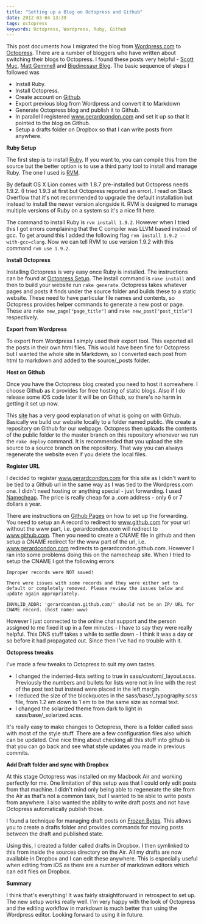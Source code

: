 ```yaml
---
title: "Setting up a Blog on Octopress and Github"
date: 2012-03-04 13:39
tags: octopress
keywords: Octopress, Wordpress, Ruby, Github
---
```

This post documents how I migrated the blog from [Wordpress.com](http://www.wordpress.com) to [Octopress](http://www.octopress.org). There are a number of bloggers who have written about switching their blogs to Octopress. I found these posts very helpful - [Scott Muc](http://scottmuc.com/migrated-to-octopress/), [Matt Gemmell](http://mattgemmell.com/2011/09/12/blogging-with-octopress/) and [Bigdinosaur Blog](http://blog.bigdinosaur.org/setting-up-octopress/). The basic sequence of steps I followed was

* Install Ruby.
* Install Octopress.
* Create account on [Github](http://www.github.com).
* Export previous blog from Wordpress and convert it to Markdown
* Generate Octopress blog and publish it to Github.
* In parallel I registered www.gerardcondon.com and set it up so that it pointed to the blog on Github.
* Setup a drafts folder on Dropbox so that I can write posts from anywhere.

**Ruby Setup**

The first step is to install [Ruby](http://www.ruby-lang.org/en/). If you want to, you can compile this from the source but the better option is to use a third party tool to install and manage Ruby. The one I used is [RVM](https://rvm.beginrescueend.com/rvm/install/). 

By default OS X Lion comes with 1.8.7 pre-installed but Octopress needs 1.9.2. (I tried 1.9.3 at first but Octopress reported an error). I read on Stack Overflow that it's not recommended to upgrade the default installation but instead to install the newer version alongside it. RVM is designed to manage multiple versions of Ruby on a system so it's a nice fit here.

The command to install Ruby is `rvm install 1.9.2`. However when I tried this I got errors complaining that the C compiler was LLVM based instead of gcc. To get around this I added the following flag `rvm install 1.9.2 --with-gcc=clang`. Now we can tell RVM to use version 1.9.2 with this command `rvm use 1.9.2`.

**Install Octopress**

Installing Octopress is very easy once Ruby is installed. The instructions can be found at [Octopress Setup](http://octopress.org/docs/setup/). The install command is `rake install` and then to build your website run `rake generate`. Octopress takes whatever pages and posts it finds under the source folder and builds these to a static website. These need to have particular file names and contents, so Octopress provides helper commands to generate a new post or page. These are `rake new_page["page_title"]` and `rake new_post["post_title"]` respectively.

**Export from Wordpress**

To export from Wordpress I simply used their export tool. This exported all the posts in their own html files. This would have been fine for Octopress but I wanted the whole site in Markdown, so I converted each post from html to markdown and added to the source/_posts folder.

**Host on Github**

Once you have the Octopress blog created you need to host it somewhere. I choose Github as it provides for free hosting of static blogs. Also if I do release some iOS code later it will be on Github, so there's no harm in getting it set up now. 

This [site](http://code.dblock.org/octopress-setting-up-a-blog-and-contributing-to-an-existing-one) has a very good explanation of what is going on with Github. Basically we build our website locally to a folder named public. We create a repository on Github for our webpage. Octopress then uploads the contents of the public folder to the master branch on this repository whenever we run the `rake deploy` command. It is recommended that you upload the site source to a source branch on the repository. That way you can always regenerate the website even if you delete the local files.

**Register URL**

I decided to register www.gerardcondon.com for this site as I didn't want to be tied to a Github url in the same way as I was tied to the Wordpress.com one. I didn't need hosting or anything special - just forwarding. I used [Namecheap][]. The price is really cheap for a .com address - only 6 or 7 dollars a year. 

There are instructions on [Github Pages](http://pages.github.com) on how to set up the forwarding. You need to setup an A record to redirect to www.github.com for your url without the www part, i.e. gerardcondon.com will redirect to www.github.com. Then you need to create a CNAME file in github and then setup a CNAME redirect for the www part of the url, i.e. www.gerardcondon.com redirects to gerardcondon.github.com. However I ran into some problems doing this on the namecheap site. When I tried to setup the CNAME I got the following errors

`Improper records were NOT saved!`

`There were issues with some records and they were either set to default or completely removed. Please review the issues below and update again appropriately.`

`INVALID_ADDR: 'gerardcondon.github.com/' should not be an IP/ URL for CNAME record. (host name: www)`

However I just connected to the online chat support and the person assigned to me fixed it up in a few minutes - I have to say they were really helpful. This DNS stuff takes a while to settle down - I think it was a day or so before it had propagated out. Since then I've had no trouble with it.

**Octopress tweaks**

I've made a few tweaks to Octopress to suit my own tastes. 

* I changed the indented-lists setting to true in sass/custom/_layout.scss. Previously the numbers and bullets for lists were not in line with the rest of the post text but instead were placed in the left margin. 
* I reduced the size of the blockquotes in the sass/base/_typography.scss file, from 1.2 em down to 1 em to be the same size as normal text.
* I changed the solarized theme from dark to light in sass/base/_solarized.scss.

It's really easy to make changes to Octopress, there is a folder called sass with most of the style stuff. There are a few configuration files also which can be updated. One nice thing about checking all this stuff into github is that you can go back and see what style updates you made in previous commits.

**Add Draft folder and sync with Dropbox**

At this stage Octopress was installed on my Macbook Air and working perfectly for me. One limitation of this setup was that I could only edit posts from that machine. I didn't mind only being able to regenerate the site from the Air as that's not a common task, but I wanted to be able to write posts from anywhere. I also wanted the ability to write draft posts and not have Octopress automatically publish those.

I found a technique for managing draft posts on [Frozen Bytes](http://www.i-m-code.com/blog/blog/2012/01/25/target-any-deployment-environment-in-octopress-with-ease/). This allows you to create a drafts folder and provides commands for moving posts between the draft and published state.

Using this, I created a folder called drafts in Dropbox. I then symlinked to this from inside the sources directory on the Air. All my drafts are now available in Dropbox and I can edit these anywhere. This is especially useful when editing from iOS as there are a number of markdown editors which can edit files on Dropbox.

**Summary**

I think that's everything! It was fairly straightforward in retrospect to set up. The new setup works really well. I'm very happy with the look of Octopress and the editing workflow in markdown is much better than using the Wordpress editor. Looking forward to using it in future.

[namecheap]: http://www.namecheap.com